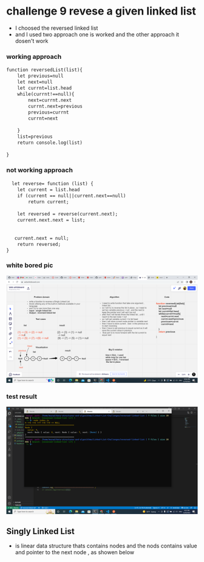 # challenge 9 revese a given linked list 

* I choosed the reversed linked list 
* and I used two approach one is worked and the other approach it dosen't work
### working approach
````
function reversedList(list){
    let previous=null
    let next=null
    let currnt=list.head
    while(currnt!==null){
        next=currnt.next
        currnt.next=previous
        previous=currnt
        currnt=next

    }
    list=previous
    return console.log(list)
    
}
````
### not working approach
````
  let reverse= function (list) {
    let current = list.head
    if (current == null||current.next==null)
        return current;

    let reversed = reverse(current.next);
    current.next.next = list;

   
   current.next = null;
    return reversed;
}
````


### white bored pic 

![link](./Screenshot%20(302).png)

### test result 
![link](./Screenshot%20(303).png)
## Singly Linked List 
* is linear data structure thats contains nodes and the nods contains value and pointer to the next node , as showen below 


   


